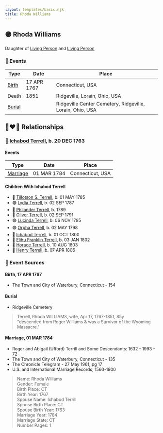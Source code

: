 ```yaml
---
layout: templates/basic.njk
title: Rhoda Williams
---
```

## 🟣 Rhoda Williams

Daughter of [Living Person](/people/5/55971024) and [Living Person](/people/6/62871690)

### 📆 Events

Type | Date | Place
------ | ------ | ------
[Birth](#event-c50d7e9d-7ab9-4861-bd93-de5f914caad0) | 17 APR 1767 | Connecticut, USA
Death | 1851 | Ridgeville, Lorain, Ohio, USA
[Burial](#event-3508cd96-0422-4704-96e3-85841b9867d7) |  | Ridgeville Center Cemetery, Ridgeville, Lorain, Ohio, USA

## 👩‍❤️‍👨 Relationships

### 🔵 [Ichabod Terrell](/people/6/66420816), b. 20 DEC 1763

#### Events

Type | Date | Place
------ | ------ | ------
[Marriage](#event-0b43e8eb-1fa3-4b76-b39d-05e99cf9db1e) | 01 MAR 1784 | Connecticut, USA
#### Children With Ichabod Terrell
* 🔵 [Tillotson S. Terrell](/people/2/25548435), b. 01 MAY 1785
* 🟣 [Lydia Terrell](/people/8/84586144), b. 02 SEP 1787
* 🔵 [Philander Terrell](/people/2/24198270), b. 1789
* 🔵 [Oliver Terrell](/people/6/67228756), b. 02 SEP 1791
* 🟣 [Lucinda Terrell](/people/4/4141148), b. 06 NOV 1795
* 🟣 [Orpha Terrell](/people/6/62971808), b. 02 MAY 1798
* 🔵 [Ichabod Terrell](/people/8/85336048), b. 01 OCT 1800
* 🔵 [Elihu Franklin Terrell](/people/8/86596293), b. 03 JAN 1802
* 🔵 [Horace Terrell](/people/4/43136442), b. 10 AUG 1803
* 🔵 [Henry Terrell](/people/6/6534130), b. 07 APR 1806
### 📰 Event Sources

#### <a id="event-c50d7e9d-7ab9-4861-bd93-de5f914caad0"></a> Birth, 17 APR 1767
* The Town and City of Waterbury, Connecticut  - 154

#### <a id="event-3508cd96-0422-4704-96e3-85841b9867d7"></a> Burial
* Ridgeville Cemetery
>   
  > Terrell, Rhoda WILLIAMS, wife, Apr 17, 1767-1851, 85y  
  > "descended from Roger Williams & was a Survivor of the Wyoming Massacre."

#### <a id="event-0b43e8eb-1fa3-4b76-b39d-05e99cf9db1e"></a> Marriage, 01 MAR 1784
* Roger and Abigail (Ufford) Terrill and Some Descendants: 1632 - 1993  - 72
* The Town and City of Waterbury, Connecticut  - 135
* The Chronicle Telegram  - 27 May 1961, pg 17
* U.S. and International Marriage Records, 1560-1900
>   
  > Name: Rhoda Williams  
  > Gender: Female  
  > Birth Place: CT  
  > Birth Year: 1767  
  > Spouse Name: Ichabod Terrill  
  > Spouse Birth Place: CT  
  > Spouse Birth Year: 1763  
  > Marriage Year: 1784  
  > Marriage State: CT  
  > Number Pages: 1